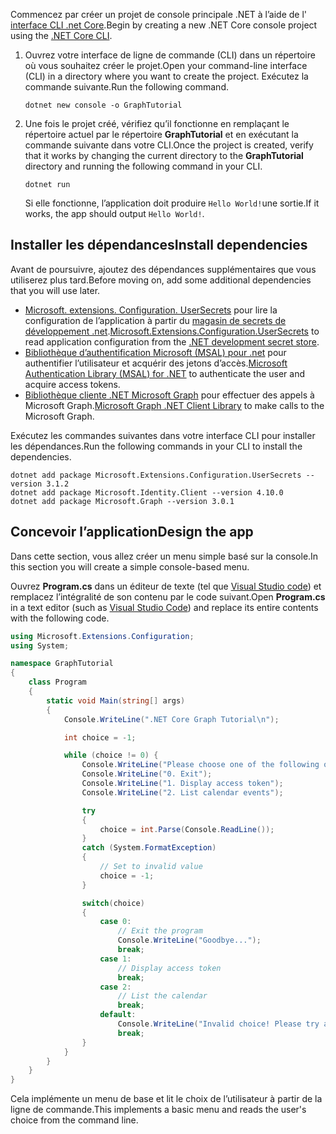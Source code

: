 <!-- markdownlint-disable MD002 MD041 -->

<span data-ttu-id="15724-101">Commencez par créer un projet de console principale .NET à l’aide de l' [interface CLI .net Core](/dotnet/core/tools/).</span><span class="sxs-lookup"><span data-stu-id="15724-101">Begin by creating a new .NET Core console project using the [.NET Core CLI](/dotnet/core/tools/).</span></span>

1. <span data-ttu-id="15724-102">Ouvrez votre interface de ligne de commande (CLI) dans un répertoire où vous souhaitez créer le projet.</span><span class="sxs-lookup"><span data-stu-id="15724-102">Open your command-line interface (CLI) in a directory where you want to create the project.</span></span> <span data-ttu-id="15724-103">Exécutez la commande suivante.</span><span class="sxs-lookup"><span data-stu-id="15724-103">Run the following command.</span></span>

    ```Shell
    dotnet new console -o GraphTutorial
    ```

1. <span data-ttu-id="15724-104">Une fois le projet créé, vérifiez qu’il fonctionne en remplaçant le répertoire actuel par le répertoire **GraphTutorial** et en exécutant la commande suivante dans votre CLI.</span><span class="sxs-lookup"><span data-stu-id="15724-104">Once the project is created, verify that it works by changing the current directory to the **GraphTutorial** directory and running the following command in your CLI.</span></span>

    ```Shell
    dotnet run
    ```

    <span data-ttu-id="15724-105">Si elle fonctionne, l’application doit produire `Hello World!`une sortie.</span><span class="sxs-lookup"><span data-stu-id="15724-105">If it works, the app should output `Hello World!`.</span></span>

## <a name="install-dependencies"></a><span data-ttu-id="15724-106">Installer les dépendances</span><span class="sxs-lookup"><span data-stu-id="15724-106">Install dependencies</span></span>

<span data-ttu-id="15724-107">Avant de poursuivre, ajoutez des dépendances supplémentaires que vous utiliserez plus tard.</span><span class="sxs-lookup"><span data-stu-id="15724-107">Before moving on, add some additional dependencies that you will use later.</span></span>

- <span data-ttu-id="15724-108">[Microsoft. extensions. Configuration. UserSecrets](https://github.com/aspnet/extensions) pour lire la configuration de l’application à partir du [magasin de secrets de développement .net](https://docs.microsoft.com/aspnet/core/security/app-secrets).</span><span class="sxs-lookup"><span data-stu-id="15724-108">[Microsoft.Extensions.Configuration.UserSecrets](https://github.com/aspnet/extensions) to read application configuration from the [.NET development secret store](https://docs.microsoft.com/aspnet/core/security/app-secrets).</span></span>
- <span data-ttu-id="15724-109">[Bibliothèque d’authentification Microsoft (MSAL) pour .net](https://github.com/AzureAD/microsoft-authentication-library-for-dotnet) pour authentifier l’utilisateur et acquérir des jetons d’accès.</span><span class="sxs-lookup"><span data-stu-id="15724-109">[Microsoft Authentication Library (MSAL) for .NET](https://github.com/AzureAD/microsoft-authentication-library-for-dotnet) to authenticate the user and acquire access tokens.</span></span>
- <span data-ttu-id="15724-110">[Bibliothèque cliente .NET Microsoft Graph](https://github.com/microsoftgraph/msgraph-sdk-dotnet) pour effectuer des appels à Microsoft Graph.</span><span class="sxs-lookup"><span data-stu-id="15724-110">[Microsoft Graph .NET Client Library](https://github.com/microsoftgraph/msgraph-sdk-dotnet) to make calls to the Microsoft Graph.</span></span>

<span data-ttu-id="15724-111">Exécutez les commandes suivantes dans votre interface CLI pour installer les dépendances.</span><span class="sxs-lookup"><span data-stu-id="15724-111">Run the following commands in your CLI to install the dependencies.</span></span>

```Shell
dotnet add package Microsoft.Extensions.Configuration.UserSecrets --version 3.1.2
dotnet add package Microsoft.Identity.Client --version 4.10.0
dotnet add package Microsoft.Graph --version 3.0.1
```

## <a name="design-the-app"></a><span data-ttu-id="15724-112">Concevoir l’application</span><span class="sxs-lookup"><span data-stu-id="15724-112">Design the app</span></span>

<span data-ttu-id="15724-113">Dans cette section, vous allez créer un menu simple basé sur la console.</span><span class="sxs-lookup"><span data-stu-id="15724-113">In this section you will create a simple console-based menu.</span></span>

<span data-ttu-id="15724-114">Ouvrez **Program.cs** dans un éditeur de texte (tel que [Visual Studio code](https://code.visualstudio.com/)) et remplacez l’intégralité de son contenu par le code suivant.</span><span class="sxs-lookup"><span data-stu-id="15724-114">Open **Program.cs** in a text editor (such as [Visual Studio Code](https://code.visualstudio.com/)) and replace its entire contents with the following code.</span></span>

```csharp
using Microsoft.Extensions.Configuration;
using System;

namespace GraphTutorial
{
    class Program
    {
        static void Main(string[] args)
        {
            Console.WriteLine(".NET Core Graph Tutorial\n");

            int choice = -1;

            while (choice != 0) {
                Console.WriteLine("Please choose one of the following options:");
                Console.WriteLine("0. Exit");
                Console.WriteLine("1. Display access token");
                Console.WriteLine("2. List calendar events");

                try
                {
                    choice = int.Parse(Console.ReadLine());
                }
                catch (System.FormatException)
                {
                    // Set to invalid value
                    choice = -1;
                }

                switch(choice)
                {
                    case 0:
                        // Exit the program
                        Console.WriteLine("Goodbye...");
                        break;
                    case 1:
                        // Display access token
                        break;
                    case 2:
                        // List the calendar
                        break;
                    default:
                        Console.WriteLine("Invalid choice! Please try again.");
                        break;
                }
            }
        }
    }
}
```

<span data-ttu-id="15724-115">Cela implémente un menu de base et lit le choix de l’utilisateur à partir de la ligne de commande.</span><span class="sxs-lookup"><span data-stu-id="15724-115">This implements a basic menu and reads the user's choice from the command line.</span></span>
